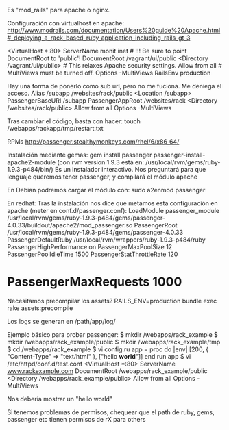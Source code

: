 Es "mod_rails" para apache o nginx.

Configuración con virtualhost en apache:
http://www.modrails.com/documentation/Users%20guide%20Apache.html#_deploying_a_rack_based_ruby_application_including_rails_gt_3

<VirtualHost *:80>
    ServerName monit.inet
    # !!! Be sure to point DocumentRoot to 'public'!
    DocumentRoot /vagrant/ui/public
    <Directory /vagrant/ui/public>
        # This relaxes Apache security settings.
        Allow from all
	# MultiViews must be turned off.
        Options -MultiViews
    </Directory>
    RailsEnv production
</VirtualHost>

Hay una forma de ponerlo como sub url, pero no me fuciona. Me deniega el acceso.
Alias /subapp /websites/rack/public
<Location /subapp>
    PassengerBaseURI /subapp
    PassengerAppRoot /websites/rack
</Location>
<Directory /websites/rack/public>
    Allow from all
    Options -MultiViews
</Directory>

Tras cambiar el código, basta con hacer:
touch /webapps/rackapp/tmp/restart.txt


RPMs
http://passenger.stealthymonkeys.com/rhel/6/x86_64/


Instalación mediante gemas:
gem install passenger
passenger-install-apache2-module  (con rvm version 1.9.3 está en: /usr/local/rvm/gems/ruby-1.9.3-p484/bin/)
  Es un instalador interactivo. Nos preguntará para que lenguaje queremos tener passenger, y compilará el módulo apache

En Debian podremos cargar el módulo con: sudo a2enmod passenger

En redhat:
Tras la instalación nos dice que metamos esta configuración en apache (meter en conf.d/passenger.conf):
   LoadModule passenger_module /usr/local/rvm/gems/ruby-1.9.3-p484/gems/passenger-4.0.33/buildout/apache2/mod_passenger.so
   PassengerRoot /usr/local/rvm/gems/ruby-1.9.3-p484/gems/passenger-4.0.33
   PassengerDefaultRuby /usr/local/rvm/wrappers/ruby-1.9.3-p484/ruby
   PassengerHighPerformance on
   PassengerMaxPoolSize 12
   PassengerPoolIdleTime 1500
   PassengerStatThrottleRate 120
   # PassengerMaxRequests 1000
   
Necesitamos precompilar los assets?
RAILS_ENV=production bundle exec rake assets:precompile


Los logs se generan en
/path/app/log/



Ejemplo básico para probar passenger:
$ mkdir /webapps/rack_example
$ mkdir /webapps/rack_example/public
$ mkdir /webapps/rack_example/tmp
$ cd /webapps/rack_example
$ vi config.ru
app = proc do |env|
    [200, { "Content-Type" => "text/html" }, ["hello <b>world</b>"]]
    end
    run app
$ vi /etc/httpd/conf.d/test.conf
<VirtualHost *:80>
    ServerName www.rackexample.com
    DocumentRoot /webapps/rack_example/public
    <Directory /webapps/rack_example/public>
        Allow from all
        Options -MultiViews
    </Directory>
</VirtualHost>

Nos debería mostrar un "hello world"



Si tenemos problemas de permisos, chequear que el path de ruby, gems, passenger etc tienen permisos de rX para others
